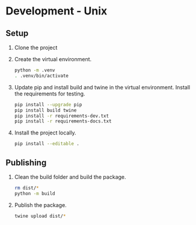 # Development - Unix

## Setup

1. Clone the project

2. Create the virtual environment.

    ```bash
    python -m .venv
    . .venv/bin/activate
    ```

3. Update pip and install build and twine in the virtual environment.
    Install the requirements for testing.

    ```bash
    pip install --upgrade pip
    pip install build twine
    pip install -r requirements-dev.txt
    pip install -r requirements-docs.txt
    ```

4. Install the project locally.

    ```bash
    pip install --editable .
    ```

## Publishing

1. Clean the build folder and build the package.

    ```bash
    rm dist/*
    python -m build
    ```

2. Publish the package.

    ```bash
    twine upload dist/*
    ```
